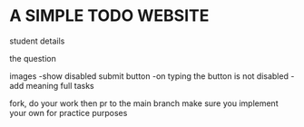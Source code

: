 # A SIMPLE TODO WEBSITE

student details

the question

images
-show disabled submit button
-on typing the button is not disabled
-add meaning full tasks


fork, do your work then pr to the main branch
make sure you implement your own for practice purposes
